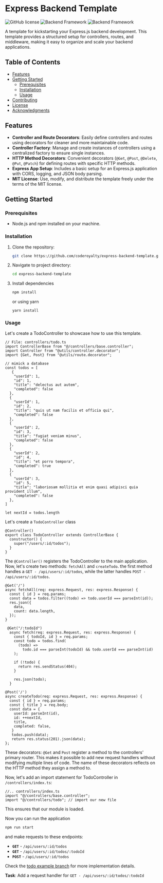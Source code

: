 # Express Backend Template

![GitHub license](https://img.shields.io/badge/license-MIT-blue.svg) ![Backend Framework](https://img.shields.io/badge/backend_framework-Express.js-green.svg) ![Backend Framework](https://img.shields.io/badge/written_in-typescript-blue.svg?logo=typescript)

A template for kickstarting your Express.js backend development. This template provides a structured setup for controllers, routes, and middleware, making it easy to organize and scale your backend applications.

## Table of Contents

- [Features](#features)
- [Getting Started](#getting-started)
  - [Prerequisites](#prerequisites)
  - [Installation](#installation)
  - [Usage](#usage)
- [Contributing](#contributing)
- [License](#license)
- [Acknowledgments](#acknowledgments)

## Features

- **Controller and Route Decorators**: Easily define controllers and routes using decorators for cleaner and more maintainable code.
- **Controller Factory**: Manage and create instances of controllers using a centralized factory to ensure single instances.
- **HTTP Method Decorators**: Convenient decorators (`@Get`, `@Post`, `@Delete`, `@Put`, `@Patch`) for defining routes with specific HTTP methods.
- **Express App Setup**: Includes a basic setup for an Express.js application with CORS, logging, and JSON body parsing.
- **MIT License**: Use, modify, and distribute the template freely under the terms of the MIT license.

## Getting Started

### Prerequisites

- Node.js and npm installed on your machine.

### Installation

1. Clone the repository:

   ```bash
   git clone https://github.com/coderoyalty/express-backend-template.git
   ```

2. Navigate to project directory:
   ```bash
   cd express-backend-template
   ```
3. Install dependencies
   ```bash
   npm install
   ```
   or using yarn
   ```
   yarn install
   ```

### Usage

Let's create a TodoController to showcase how to use this template.

```TS
// File: controllers/todo.ts
import ControllerBase from "@/controllers/base.controller";
import Controller from "@utils/controller.decorator";
import {Get, Post} from "@utils/route.decorator";

// mimick a database
const todos = [
   {
    "userId": 1,
    "id": 1,
    "title": "delectus aut autem",
    "completed": false
  },
  {
    "userId": 1,
    "id": 2,
    "title": "quis ut nam facilis et officia qui",
    "completed": false
  },
  {
    "userId": 2,
    "id": 3,
    "title": "fugiat veniam minus",
    "completed": false
  },
  {
    "userId": 2,
    "id": 4,
    "title": "et porro tempora",
    "completed": true
  },
  {
    "userId": 3,
    "id": 5,
    "title": "laboriosam mollitia et enim quasi adipisci quia provident illum",
    "completed": false
  },
]

let nextId = todos.length
```

Let's create a `TodoController` class

```TS
@Controller()
export class TodoController extends ControllerBase {
  constructor() {
    super("/users/:id/todos");
  }
}
```

The `@Controller()` registers the TodoController to the main application. Now, let's create two methods: `fetchAll` and `createTodo`. the first method handles a `GET - /api/users/:id/todos`, while the latter handles `POST - /api/users/:id/todos`.

```TS
@Get('/')
async fetchAll(req: express.Request, res: express.Response) {
  const { id } = req.params;
  const data = todos.filter((todo) => todo.userId === parseInt(id));
  res.json({
    data,
    count: data.length,
  });
}

 @Get("/:todoId")
  async fetch(req: express.Request, res: express.Response) {
    const { todoId, id } = req.params;
    const todo = todos.find(
      (todo) =>
        todo.id === parseInt(todoId) && todo.userId === parseInt(id)
    );

    if (!todo) {
      return res.sendStatus(404);
    }

    res.json(todo);
  }

@Post('/')
async createTodo(req: express.Request, res: express.Response) {
  const { id } = req.params;
  const { title } = req.body;
  const data = {
    userId: parseInt(id),
    id: ++nextId,
    title,
    completed: false,
   }
   todos.push(data);
   return res.status(201).json(data);
};
```

These decorators: `@Get` and `Post` register a method to the controllers' primary router. This makes it possible to add new request handlers without modifying multiple lines of code. The name of these decorators reflects on the HTTP method they assign a method to.

Now, let's add an import statement for TodoController in `/controllers/index.ts`:

```TS
//.. controllers/index.ts
import "@/controllers/base.controller";
import "@/controllers/todo"; // import our new file
```

This ensures that our module is loaded.

Now you can run the application

```bash
npm run start
```

and make requests to these endpoints:

- **`GET`** - `/api/users/:id/todos`
- **`GET`** - `/api/users/:id/todos/:todoId`
- **`POST`** - `/api/users/:id/todos`

Check the [todo example branch](https://github.com/coderoyalty/express-backend-template/tree/example-todo-app) for more implementation details.

**Task**: Add a request handler for `GET - /api/users/:id/todos/:todoId`

